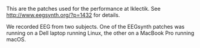 This are the patches used for the performance at Iklectik. See http://www.eegsynth.org/?p=1432 for details.

We recorded EEG from two subjects. One of the EEGsynth patches was running on a Dell laptop running Linux, the other on a MacBook Pro running macOS.
